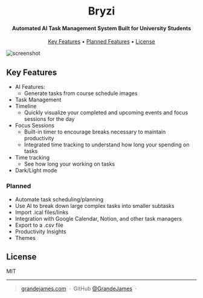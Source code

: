 
<h1 align="center">
  Bryzi
  <br>
</h1>

<h4 align="center">Automated AI Task Management System Built for University Students</h4>

<p align="center">
  <a href="#key-features">Key Features</a> •
  <a href="#planned-features">Planned Features</a> •
  <a href="#license">License</a>
</p>

![screenshot](https://github.com/user-attachments/assets/eae7a2e3-b389-42fb-95ee-6b022ac4233e)

## Key Features

* AI Features:
  - Generate tasks from course schedule images
* Task Management
* Timeline
  - Quickly visualize your completed and upcoming events and focus sessions for the day
* Focus Sessions
  - Built-in timer to encourage breaks necessary to maintain productivity
  - Integrated time tracking to understand how long your spending on tasks
* Time tracking
  - See how long your working on tasks
* Dark/Light mode

### Planned
* Automate task scheduling/planning
* Use AI to break down large complex tasks into smaller subtasks
* Import .ical files/links
* Integration with Google Calendar, Notion, and other task managers
* Export to a .csv file
* Productivity Insights
* Themes

## License

MIT

---

> [grandejames.com](https://www.grandejames.com) &nbsp;&middot;&nbsp;
> GitHub [@GrandeJames](https://github.com/GrandeJames) &nbsp;&middot;&nbsp;

